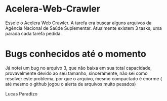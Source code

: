 # Acelera-Web-Crawler

Esse é o Acelera Web Crawler.
A tarefa era buscar alguns arquivos da Agência Nacional de Saúde Suplementar. 
Atualmente existem 3 tasks, uma parada cada tarefa pedida. 


# Bugs conhecidos até o momento

Já notei um bug no arquivo 3, que não baixa em sua total capacidade, provavelmente devido ao seu tamanho, sinceramente, não sei como resolver este problema, por que o arquivo, mesmo compactado é enorme ( até mesmo o github jogou o alerta de arquivos muito pesados)




Lucas Paradizo
